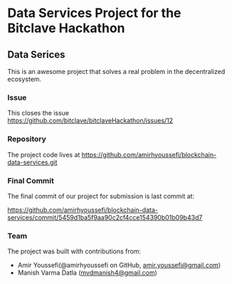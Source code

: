 # Data Services Project for the Bitclave Hackathon

## Data Serices
This is an awesome project that solves a real problem in the decentralized ecosystem.

### Issue
This closes the issue https://github.com/bitclave/bitclaveHackathon/issues/12

### Repository

The project code lives at https://github.com/amirhyoussefi/blockchain-data-services.git

### Final Commit
The final commit of our project for submission is last commit at: 

https://github.com/amirhyoussefi/blockchain-data-services/commit/5459d1ba5f9aa90c2cf4cce154390b01b09b43d7

### Team
The project was built with contributions from:

- Amir Youssefi(@amirhyoussefi on GitHub, amir.youssefi@gmail.com)
- Manish Varma Datla (mvdmanish4@gmail.com)
